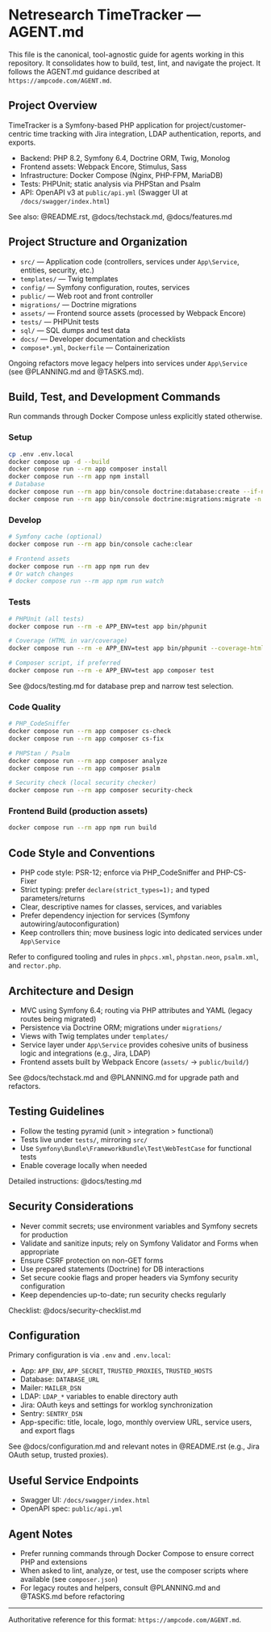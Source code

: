 # Netresearch TimeTracker — AGENT.md

This file is the canonical, tool-agnostic guide for agents working in this repository. It consolidates how to build, test, lint, and navigate the project. It follows the AGENT.md guidance described at `https://ampcode.com/AGENT.md`.

## Project Overview

TimeTracker is a Symfony-based PHP application for project/customer-centric time tracking with Jira integration, LDAP authentication, reports, and exports.

- Backend: PHP 8.2, Symfony 6.4, Doctrine ORM, Twig, Monolog
- Frontend assets: Webpack Encore, Stimulus, Sass
- Infrastructure: Docker Compose (Nginx, PHP-FPM, MariaDB)
- Tests: PHPUnit; static analysis via PHPStan and Psalm
- API: OpenAPI v3 at `public/api.yml` (Swagger UI at `/docs/swagger/index.html`)

See also: @README.rst, @docs/techstack.md, @docs/features.md

## Project Structure and Organization

- `src/` — Application code (controllers, services under `App\Service`, entities, security, etc.)
- `templates/` — Twig templates
- `config/` — Symfony configuration, routes, services
- `public/` — Web root and front controller
- `migrations/` — Doctrine migrations
- `assets/` — Frontend source assets (processed by Webpack Encore)
- `tests/` — PHPUnit tests
- `sql/` — SQL dumps and test data
- `docs/` — Developer documentation and checklists
- `compose*.yml`, `Dockerfile` — Containerization

Ongoing refactors move legacy helpers into services under `App\Service` (see @PLANNING.md and @TASKS.md).

## Build, Test, and Development Commands

Run commands through Docker Compose unless explicitly stated otherwise.

### Setup

```bash
cp .env .env.local
docker compose up -d --build
docker compose run --rm app composer install
docker compose run --rm app npm install
# Database
docker compose run --rm app bin/console doctrine:database:create --if-not-exists
docker compose run --rm app bin/console doctrine:migrations:migrate -n
```

### Develop

```bash
# Symfony cache (optional)
docker compose run --rm app bin/console cache:clear

# Frontend assets
docker compose run --rm app npm run dev
# Or watch changes
# docker compose run --rm app npm run watch
```

### Tests

```bash
# PHPUnit (all tests)
docker compose run --rm -e APP_ENV=test app bin/phpunit

# Coverage (HTML in var/coverage)
docker compose run --rm -e APP_ENV=test app bin/phpunit --coverage-html var/coverage

# Composer script, if preferred
docker compose run --rm -e APP_ENV=test app composer test
```

See @docs/testing.md for database prep and narrow test selection.

### Code Quality

```bash
# PHP_CodeSniffer
docker compose run --rm app composer cs-check
docker compose run --rm app composer cs-fix

# PHPStan / Psalm
docker compose run --rm app composer analyze
docker compose run --rm app composer psalm

# Security check (local security checker)
docker compose run --rm app composer security-check
```

### Frontend Build (production assets)

```bash
docker compose run --rm app npm run build
```

## Code Style and Conventions

- PHP code style: PSR-12; enforce via PHP_CodeSniffer and PHP-CS-Fixer
- Strict typing: prefer `declare(strict_types=1);` and typed parameters/returns
- Clear, descriptive names for classes, services, and variables
- Prefer dependency injection for services (Symfony autowiring/autoconfiguration)
- Keep controllers thin; move business logic into dedicated services under `App\Service`

Refer to configured tooling and rules in `phpcs.xml`, `phpstan.neon`, `psalm.xml`, and `rector.php`.

## Architecture and Design

- MVC using Symfony 6.4; routing via PHP attributes and YAML (legacy routes being migrated)
- Persistence via Doctrine ORM; migrations under `migrations/`
- Views with Twig templates under `templates/`
- Service layer under `App\Service` provides cohesive units of business logic and integrations (e.g., Jira, LDAP)
- Frontend assets built by Webpack Encore (`assets/` -> `public/build/`)

See @docs/techstack.md and @PLANNING.md for upgrade path and refactors.

## Testing Guidelines

- Follow the testing pyramid (unit > integration > functional)
- Tests live under `tests/`, mirroring `src/`
- Use `Symfony\Bundle\FrameworkBundle\Test\WebTestCase` for functional tests
- Enable coverage locally when needed

Detailed instructions: @docs/testing.md

## Security Considerations

- Never commit secrets; use environment variables and Symfony secrets for production
- Validate and sanitize inputs; rely on Symfony Validator and Forms when appropriate
- Ensure CSRF protection on non-GET forms
- Use prepared statements (Doctrine) for DB interactions
- Set secure cookie flags and proper headers via Symfony security configuration
- Keep dependencies up-to-date; run security checks regularly

Checklist: @docs/security-checklist.md

## Configuration

Primary configuration is via `.env` and `.env.local`:

- App: `APP_ENV`, `APP_SECRET`, `TRUSTED_PROXIES`, `TRUSTED_HOSTS`
- Database: `DATABASE_URL`
- Mailer: `MAILER_DSN`
- LDAP: `LDAP_*` variables to enable directory auth
- Jira: OAuth keys and settings for worklog synchronization
- Sentry: `SENTRY_DSN`
- App-specific: title, locale, logo, monthly overview URL, service users, and export flags

See @docs/configuration.md and relevant notes in @README.rst (e.g., Jira OAuth setup, trusted proxies).

## Useful Service Endpoints

- Swagger UI: `/docs/swagger/index.html`
- OpenAPI spec: `public/api.yml`

## Agent Notes

- Prefer running commands through Docker Compose to ensure correct PHP and extensions
- When asked to lint, analyze, or test, use the composer scripts where available (see `composer.json`)
- For legacy routes and helpers, consult @PLANNING.md and @TASKS.md before refactoring

---

Authoritative reference for this format: `https://ampcode.com/AGENT.md`.


